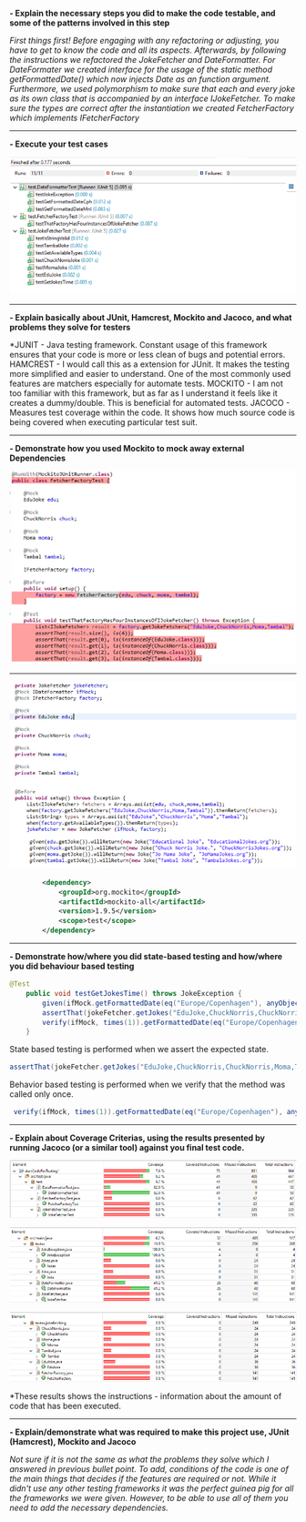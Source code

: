 ﻿**- Explain the necessary steps you did to make the code testable, and some of the patterns involved in this step** 


*First things first! Before engaging with any refactoring or adjusting, you have to get to know the code and all its aspects. Afterwards, by following the instructions we refactored the JokeFetcher and DateFormatter. For DateFormater we created interface for the usage of the static method getFormattedDate() which now injects Date as an function argument. Furthermore, we used polymorphism to make sure that each and every joke as its own class that is accompanied by an interface IJokeFetcher.  To make sure the types are correct after the instantiation we created FetcherFactory which implements IFetcherFactory*


----------


**- Execute your test cases** 


![Test Cases](https://github.com/Ekskursantas/startCodeForTesting1/blob/master/testcase.png?raw=true)


----------


**- Explain basically about JUnit, Hamcrest, Mockito and Jacoco, and what problems they solve for testers** 


*JUNIT - Java testing framework. Constant usage of this framework ensures that your code is more or less clean of bugs and potential errors.
HAMCREST - I would call this as a extension for JUnit. It makes the testing more simplified and easier to understand. One of the most commonly used features are matchers especially for automate tests.
MOCKITO - I am not too familiar with this framework, but as far as I understand it feels like it creates a dummy/double. This is beneficial for automated tests.
JACOCO - Measures test coverage within the code. It shows how much source code is being covered when executing particular test suit.


----------


**- Demonstrate how you used Mockito to mock away external Dependencies** 


![FetcherFactoryTest](https://github.com/Ekskursantas/startCodeForTesting1/blob/master/mock1.png?raw=true)


----------


![JokeFetcherTest](https://github.com/Ekskursantas/startCodeForTesting1/blob/master/mock2.png?raw=true)
```xml	
		<dependency>
			<groupId>org.mockito</groupId>
			<artifactId>mockito-all</artifactId>
			<version>1.9.5</version>
			<scope>test</scope>
		</dependency>
```


----------


**- Demonstrate how/where you did state-based testing and how/where you did behaviour based testing** 


```java
@Test
    public void testGetJokesTime() throws JokeException {
        given(ifMock.getFormattedDate(eq("Europe/Copenhagen"), anyObject())).willReturn("31 mar. 2018 11:08 PM");
        assertThat(jokeFetcher.getJokes("EduJoke,ChuckNorris,ChuckNorris,Moma,Tambal", "Europe/Copenhagen").getTimeZoneString(), is("31 mar. 2018 11:08 PM"));
        verify(ifMock, times(1)).getFormattedDate(eq("Europe/Copenhagen"), anyObject());
    }
```
State based testing is performed when we assert the expected state.
```java
assertThat(jokeFetcher.getJokes("EduJoke,ChuckNorris,ChuckNorris,Moma,Tambal", "Europe/Copenhagen").getTimeZoneString(), is("31 mar. 2018 11:08 PM"));
```
Behavior based testing is performed when we verify that the method was called only once.
```java
 verify(ifMock, times(1)).getFormattedDate(eq("Europe/Copenhagen"), anyObject());
```


----------


**-  Explain about Coverage Criterias, using the results presented by running Jacoco (or a similar tool) against you final test code.** 


![test package](https://github.com/Ekskursantas/startCodeForTesting1/blob/master/part1.png?raw=true)

![testex package](https://github.com/Ekskursantas/startCodeForTesting1/blob/master/part2.png?raw=true)

![jokefetching package](https://github.com/Ekskursantas/startCodeForTesting1/blob/master/part3.png?raw=true)

*These results shows the instructions - information about the amount of code that has been executed.


----------


**-  Explain/demonstrate what was required to make this project use, JUnit (Hamcrest), Mockito and Jacoco**


*Not sure if it is not the same as what the problems they solve which I answered in previous bullet point. To add, conditions of the code is one of the main things that decides if the features are required or not. While it didn't use any other testing frameworks it was the perfect guinea pig for all the frameworks we were given. However, to be able to use all of them you need to add the necessary dependencies.*
